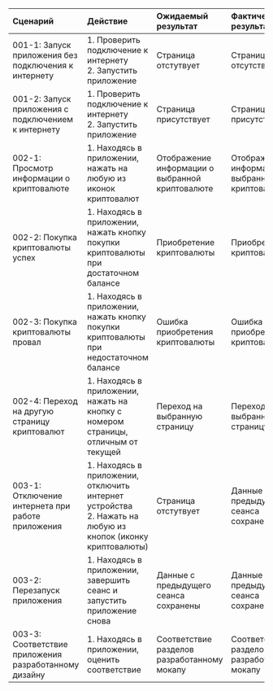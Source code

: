 | Cценарий                                              | Действие                                                                                                                 | Ожидаемый результат                             | Фактический результат                           | Оценка          |
| :---------------------------------------------------- | :----------------------------------------------------------------------------------------------------------------------- | :---------------------------------------------- | :---------------------------------------------- | :-------------- |
| 001-1: Запуск приложения без подключения к интернету  | 1. Проверить подключение к интернету <br /> 2. Запустить приложение <br />                                               | Страница отстутвует                             | Страница отсутствует                            | Тест пройден    |
| 001-2: Запуск приложения с подключением к интернету   | 1. Проверить подключение к интернету <br /> 2. Запустить приложение <br />                                               | Страница присутствует                           | Страница присутствует                           | Тест пройден    |
| 002-1: Просмотр информации о криптовалюте             | 1. Находясь в приложении, нажать на любую из иконок криптовалют <br />                                                   | Отображение информации о выбранной криптовалюте | Отображение информации о выбранной криптовалюте | Тест пройден    |
| 002-2: Покупка криптовалюты успех                     | 1. Находясь в приложении, нажать кнопку покупки криптовалюты при достаточном балансе <br />                              | Приобретение криптовалюты                       | Приобретение криптовалюты                       | Тест пройден    |
| 002-3: Покупка криптовалюты провал                    | 1. Находясь в приложении, нажать кнопку покупки криптовалюты при недостаточном балансе <br />                            | Ошибка приобретения криптовалюты                | Ошибка приобретения криптовалюты                | Тест пройден    |
| 002-4: Переход на другую страницу криптовалют         | 1. Находясь в приложении, нажать на кнопку с номером страницы, отличным от текущей                                       | Переход на выбранную страницу                   | Переход на выбранную страницу                   | Тест пройден    |
| 003-1: Отключение интернета при работе приложения     | 1. Находясь в приложении, отключить интернет устройства <br /> 2. Нажать на любую из кнопок (иконку криптовалюты) <br /> | Страница отстутвует                             | Данные с предыдущего сеанса сохранены           | Тест не пройден |
| 003-2: Перезапуск приложения                          | 1. Находясь в приложении, завершить сеанс и запустить приложение снова <br />                                            | Данные с предыдущего сеанса сохранены           | Данные с предыдущего сеанса сохранены           | Тест пройден    |
| 003-3: Соответствие приложения разработанному дизайну | 1. Находясь в приложении, оценить соответствие <br />                                                                    | Соответствие разделов разработанному мокапу     | Соответствие разделов разработанному мокапу     | Тест пройден    |
